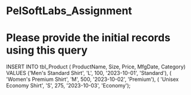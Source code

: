 # PelSoftLabs_Assignment

# Please provide the initial records using this query

INSERT INTO tbl_Product ( ProductName, Size, Price, MfgDate, Category)
VALUES
    ('Men\'s Standard Shirt', 'L', 100, '2023-10-01', 'Standard'),
    ( 'Women\'s Premium Shirt', 'M', 500, '2023-10-02', 'Premium'),
    ( 'Unisex Economy Shirt', 'S', 275, '2023-10-03', 'Economy');


